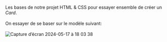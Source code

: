 Les bases de notre projet HTML & CSS pour essayer ensemble de créer un <i>Card</i>.
<br>
<br>
On essayer de se baser sur le modèle suivant:<br> <br>
![Capture d’écran 2024-05-17 à 18 03 38](https://github.com/AstroNerf/card-adventure/assets/158843345/b3e2a702-5ced-4697-a3bb-a8dc7eee27b2)

